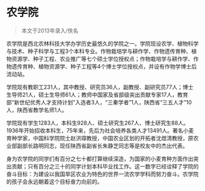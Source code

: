 
# 农学院  

> 本文于2013年录入/佚名  

农学院是西北农林科技大学办学历史最悠久的学院之一。学院现设农学、植物科学与技术、种子科学与工程3个本科专业。作物栽培学与耕作学、作物遗传育种、植物资源学、种子工程、农业推广等七个硕士学位授权点；作物栽培学与耕作学、作物遗传育种、植物资源学、种子工程等4个博士学位授权点，并设有作物学博士后流动站。

学院现有教职工231人，其中教授、研究员36人，副教授、副研究员77人；博士生导师21人，硕士生导师61人；教师中国家及省部级突出贡献专家17人，教育部“新世纪优秀人才支持计划”入选者3人，“三秦学者”1人，陕西省“三五人才”10人，陕西省教学名师1人。

学院现有学生1283人，本科生928人、硕士研究生267人、博士研究生88人。1936年开始招收本科生，75年来，先后为社会培养各类人才13491人。著名小麦育种学家，中国科学院院士赵洪璋教授，中国农业区划的开拓者沈煜清教授，原农业部副部长路明同志，现任陕西省副省长朱静芝同志等是校友中的杰出代表。

身为农学院的同学们有百分之七十都打算继续深造，为国家的小麦育种方面作出突出贡献；只有百分之三十的同学计划本科毕业找工作。这一数字已经诠释了学院的奋斗目标：为建设以我国旱区农业为特色的世界一流农学学科而努力奋斗。农学院的孩子会永远朝着这个目标奋力向前的。


